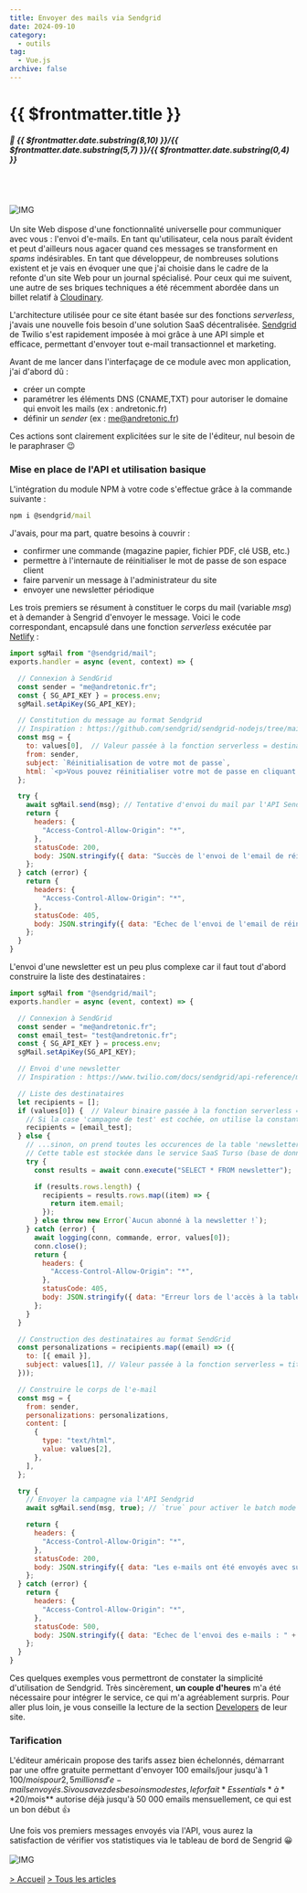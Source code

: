 ```yaml
---
title: Envoyer des mails via Sendgrid
date: 2024-09-10
category:
  - outils
tag:
  - Vue.js
archive: false
---
```

# {{ $frontmatter.title }}
##### :calendar: {{ $frontmatter.date.substring(8,10) }}/{{ $frontmatter.date.substring(5,7) }}/{{ $frontmatter.date.substring(0,4) }}<br><br>

<br>

![IMG](/assets/img/logo_sendgrid.webp "Sendgrid")
<br><br>
Un site Web dispose d'une fonctionnalité universelle pour communiquer avec vous : l'envoi d'e-mails. En tant qu'utilisateur, cela nous paraît évident et peut d'ailleurs nous agacer quand ces messages se transforment en *spams* indésirables. En tant que développeur, de nombreuses solutions existent et je vais en évoquer une que j'ai choisie dans le cadre de la refonte d'un site Web pour un journal spécialisé. Pour ceux qui me suivent, une autre de ses briques techniques a été récemment abordée dans un billet relatif à [Cloudinary].

L'architecture utilisée pour ce site étant basée sur des fonctions *serverless*, j'avais une nouvelle fois besoin d'une solution SaaS décentralisée. [Sendgrid] de Twilio s'est rapidement imposée à moi grâce à une API simple et efficace, permettant d'envoyer tout e-mail transactionnel et marketing.

Avant de me lancer dans l'interfaçage de ce module avec mon application, j'ai d'abord dû :

- créer un compte
- paramétrer les éléments DNS (CNAME,TXT) pour autoriser le domaine qui envoit les mails (ex : andretonic.fr)
- définir un *sender* (ex : me@andretonic.fr)

Ces actions sont clairement explicitées sur le site de l'éditeur, nul besoin de le paraphraser :wink:

### Mise en place de l'API et utilisation basique
L'intégration du module NPM à votre code s'effectue grâce à la commande suivante :

```cmd
npm i @sendgrid/mail
```
J'avais, pour ma part, quatre besoins à couvrir :

- confirmer une commande (magazine papier, fichier PDF, clé USB, etc.)
- permettre à l'internaute de réinitialiser le mot de passe de son espace client
- faire parvenir un message à l'administrateur du site
- envoyer une newsletter périodique

Les trois premiers se résument à constituer le corps du mail (variable *msg*) et à demander à Sengrid d'envoyer le message. Voici le code correspondant, encapsulé dans une fonction *serverless* exécutée par [Netlify] :

```js
import sgMail from "@sendgrid/mail";
exports.handler = async (event, context) => {

  // Connexion à SendGrid
  const sender = "me@andretonic.fr"; 
  const { SG_API_KEY } = process.env;
  sgMail.setApiKey(SG_API_KEY);

  // Constitution du message au format Sendgrid
  // Inspiration : https://github.com/sendgrid/sendgrid-nodejs/tree/main/packages/mail
  const msg = {
    to: values[0],  // Valeur passée à la fonction serverless = destinataire de l'email
    from: sender,
    subject: `Réinitialisation de votre mot de passe`,
    html: `<p>Vous pouvez réinitialiser votre mot de passe en cliquant sur le lien suivant : <a href="${resetLink}">${resetLink}</a></p>`,
  };

  try {
    await sgMail.send(msg); // Tentative d'envoi du mail par l'API Sendgrid
    return {
      headers: {
        "Access-Control-Allow-Origin": "*",
      },
      statusCode: 200,
      body: JSON.stringify({ data: "Succès de l'envoi de l'email de réinitialisation du mot de passe de l'utilisateur." }),
    };
  } catch (error) {
    return {
      headers: {
        "Access-Control-Allow-Origin": "*",
      },
      statusCode: 405,
      body: JSON.stringify({ data: "Echec de l'envoi de l'email de réinitialisation du mot de passe de l'utilisateur : " + error }),
    };
  }
}
```
L'envoi d'une newsletter est un peu plus complexe car il faut tout d'abord construire la liste des destinataires :

```js
import sgMail from "@sendgrid/mail";
exports.handler = async (event, context) => {

  // Connexion à SendGrid
  const sender = "me@andretonic.fr";
  const email_test= "test@andretonic.fr";
  const { SG_API_KEY } = process.env;
  sgMail.setApiKey(SG_API_KEY);

  // Envoi d'une newsletter
  // Inspiration : https://www.twilio.com/docs/sendgrid/api-reference/mail-send/mail-send

  // Liste des destinataires
  let recipients = [];
  if (values[0]) {  // Valeur binaire passée à la fonction serverless = campagne de test (email de l'administrateur) OU campagne réelle
    // Si la case 'campagne de test' est cochée, on utilise la constante 'email_test' (1 seul abonné)
    recipients = [email_test];
  } else {
    // ...sinon, on prend toutes les occurences de la table 'newsletter'
    // Cette table est stockée dans le service SaaS Turso (base de données Sqlite déportée)
    try {
      const results = await conn.execute("SELECT * FROM newsletter");

      if (results.rows.length) {
        recipients = results.rows.map((item) => {
          return item.email;
        });
      } else throw new Error(`Aucun abonné à la newsletter !`);
    } catch (error) {
      await logging(conn, commande, error, values[0]);
      conn.close();
      return {
        headers: {
          "Access-Control-Allow-Origin": "*",
        },
        statusCode: 405,
        body: JSON.stringify({ data: "Erreur lors de l'accès à la table newsletter" }),
      };
    }
  }

  // Construction des destinataires au format SendGrid
  const personalizations = recipients.map((email) => ({
    to: [{ email }],
    subject: values[1], // Valeur passée à la fonction serverless = titre de la newsletter
  }));

  // Construire le corps de l'e-mail
  const msg = {
    from: sender,
    personalizations: personalizations,
    content: [
      {
        type: "text/html",
        value: values[2],
      },
    ],
  };

  try {
    // Envoyer la campagne via l'API Sendgrid
    await sgMail.send(msg, true); // `true` pour activer le batch mode

    return {
      headers: {
        "Access-Control-Allow-Origin": "*",
      },
      statusCode: 200,
      body: JSON.stringify({ data: "Les e-mails ont été envoyés avec succès - Volumétrie : " + recipients.length }),
    };
  } catch (error) {
    return {
      headers: {
        "Access-Control-Allow-Origin": "*",
      },
      statusCode: 500,
      body: JSON.stringify({ data: "Echec de l'envoi des e-mails : " + error }),
    };
  }
}
```
Ces quelques exemples vous permettront de constater la simplicité d'utilisation de Sendgrid. Très sincèrement, **un couple d'heures** m'a été nécessaire pour intégrer le service, ce qui m'a agréablement surpris. Pour aller plus loin, je vous conseille la lecture de la section [Developers] de leur site.


### Tarification
L'éditeur américain propose des tarifs assez bien échelonnés, démarrant par une offre gratuite permettant d'envoyer 100 emails/jour jusqu'à 1 100$/mois pour 2,5 millions d'e-mails envoyés. Si vous avez des besoins modestes, le forfait *Essentials* à **20$/mois** autorise déjà jusqu'à 50 000 emails mensuellement, ce qui est un bon début :+1:

Une fois vos premiers messages envoyés via l'API, vous aurez la satisfaction de vérifier vos statistiques via le tableau de bord de Sengrid :grinning:
<br><br>
![IMG](/assets/img/sendgrid_dashboard.webp "Sendgrid dashboard")
<br><br>
[> Accueil](/) [> Tous les articles](/articles)

[Cloudinary]: /posts/cloudinary.md
[Sendgrid]: https://sendgrid.com/en-us
[Netlify]: https://www.netlify.com/blog/intro-to-serverless-functions/
[Developers]: https://www.twilio.com/docs/sendgrid/for-developers

